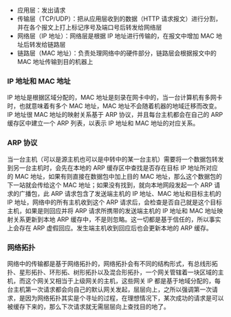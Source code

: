 - 应用层：发出请求
- 传输层（TCP/UDP）：把从应用层收到的数据（HTTP 请求报文）进行分割，并在各个报文上打上标记序号及端口号后转发给网络层
- 网络层（IP 地址）：网络层是根据 IP 地址进行传输的，在报文中增加 MAC 地址后转发给链路层
- 链路层（MAC 地址）：负责处理网络中的硬件部分，链路层会根据报文中的 MAC 地址传输到目的机器上

### IP 地址和 MAC 地址

IP 地址是根据区域分配的，MAC 地址是刻录在网卡中的，当一台计算机有多网卡时，也就意味着有多个 MAC 地址，MAC 地址不会随着机器的地域迁移而改变。IP 地址很 MAC 地址的映射关系基于 ARP 协议，并且每台主机都会在自己的 ARP 缓存区中建立一个 ARP 列表，以表示 IP 地址和 MAC 地址的对应关系。

### ARP 协议

当一台主机（可以是源主机也可以是中转中的某一台主机）需要将一个数据包转发到另一台主机时，会先在本地的 ARP 缓存区中查找是否存在目标 IP 地址所对应的 MAC 地址，如果有则直接在数据包中加上目的 MAC 地址，那么这个数据包的下一站就会传给这个 MAC 地址；如果没有找到，就向本地网段发起一个 ARP 请求的广播包，此 ARP 请求包含了发送端主机的 IP 地址、MAC 地址和目标主机的 IP 地址，网络中的所有主机收到这个 ARP 请求后，会检查是否自己就是这个目标主机，如果是则回应并将 ARP 请求所携带的发送端主机的 IP 地址和 MAC 地址映射关系更新到本地 ARP 缓存中，不是则忽略。这一切都是基于信任的，所以事实上会存在 ARP 虚假回应。发生端主机收到回应后也会更新本地的 ARP 缓存。

### 网络拓扑

网络中的传输都是基于网络拓扑的，网络拓扑会有不同的结构形式，有总线形拓扑、星形拓扑、环形拓、树形拓扑以及混合形拓扑，一个网关管辖着一块区域的主机，而这个网关又相当于上级网关的主机，这些网关 IP 都是基于地域分配的，每台主机第一次请求都会向自己的默认网关发起，层层向上，之所以强调第一次请求，是因为网络拓扑其实是个寻址的过程，在理想情况下，某次成功的请求是可以被缓存下来的，那么下次请求就无需层层向上查找目的地了。
